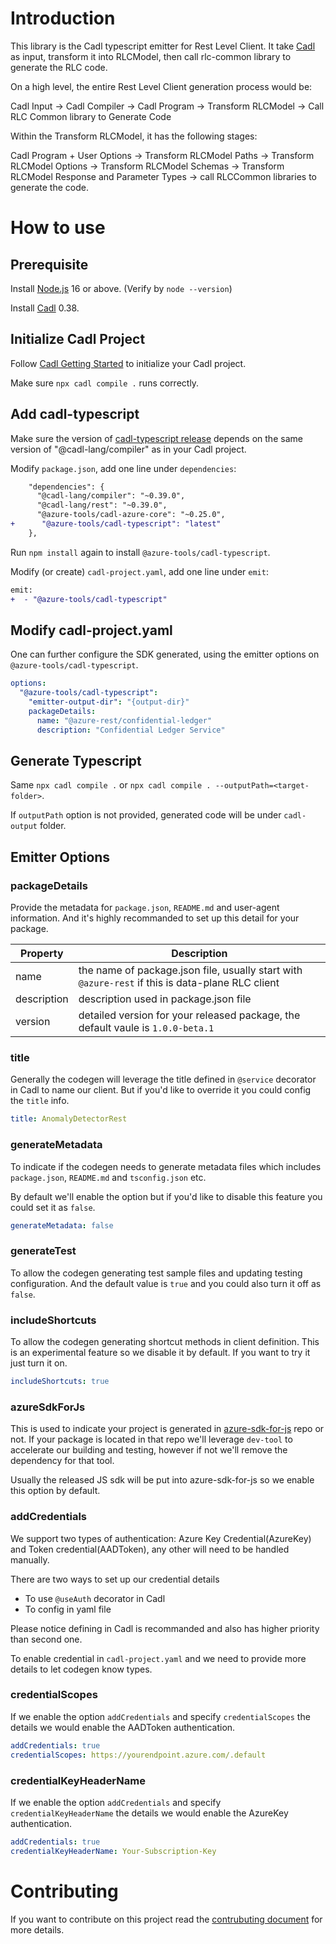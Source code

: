 # Introduction

This library is the Cadl typescript emitter for Rest Level Client. It take [Cadl](https://github.com/microsoft/cadl) as input, transform it into RLCModel, then call rlc-common library to generate the RLC code.

On a high level, the entire Rest Level Client generation process would be:

Cadl Input -> Cadl Compiler -> Cadl Program -> Transform RLCModel -> Call RLC Common library to Generate Code

Within the Transform RLCModel, it has the following stages:

Cadl Program + User Options -> Transform RLCModel Paths -> Transform RLCModel Options -> Transform RLCModel Schemas -> Transform RLCModel Response and Parameter Types -> call RLCCommon libraries to generate the code.

# How to use

## Prerequisite

Install [Node.js](https://nodejs.org/en/download/) 16 or above. (Verify by `node --version`)

Install [Cadl](https://github.com/microsoft/cadl/) 0.38.

## Initialize Cadl Project

Follow [Cadl Getting Started](https://github.com/microsoft/cadl/#using-node--npm) to initialize your Cadl project.

Make sure `npx cadl compile .` runs correctly.

## Add cadl-typescript

Make sure the version of [cadl-typescript release](https://www.npmjs.com/package/@azure-tools/cadl-typescript) depends on the same version of "@cadl-lang/compiler" as in your Cadl project.

Modify `package.json`, add one line under `dependencies`:

```diff
    "dependencies": {
      "@cadl-lang/compiler": "~0.39.0",
      "@cadl-lang/rest": "~0.39.0",
      "@azure-tools/cadl-azure-core": "~0.25.0",
+      "@azure-tools/cadl-typescript": "latest"
    },
```

Run `npm install` again to install `@azure-tools/cadl-typescript`.

Modify (or create) `cadl-project.yaml`, add one line under `emit`:

```diff
emit:
+  - "@azure-tools/cadl-typescript"
```

## Modify cadl-project.yaml

One can further configure the SDK generated, using the emitter options on `@azure-tools/cadl-typescript`.

```yaml
options:
  "@azure-tools/cadl-typescript":
    "emitter-output-dir": "{output-dir}"
    packageDetails:
      name: "@azure-rest/confidential-ledger"
      description: "Confidential Ledger Service"
```

## Generate Typescript

Same `npx cadl compile .` or `npx cadl compile . --outputPath=<target-folder>`.

If `outputPath` option is not provided, generated code will be under `cadl-output` folder.

## Emitter Options

### packageDetails

Provide the metadata for `package.json`, `README.md` and user-agent information. And it's highly recommanded to set up this detail for your package.

| Property    | Description                                                                                      |
| ----------- | ------------------------------------------------------------------------------------------------ |
| name        | the name of package.json file, usually start with `@azure-rest` if this is data-plane RLC client |
| description | description used in package.json file                                                            |
| version     | detailed version for your released package, the default vaule is `1.0.0-beta.1`                  |

### title

Generally the codegen will leverage the title defined in `@service` decorator in Cadl to name our client. But if you'd like to override it you could config the `title` info.

```yaml
title: AnomalyDetectorRest
```

### generateMetadata

To indicate if the codegen needs to generate metadata files which includes `package.json`, `README.md` and `tsconfig.json` etc.

By default we'll enable the option but if you'd like to disable this feature you could set it as `false`.

```yaml
generateMetadata: false
```

### generateTest

To allow the codegen generating test sample files and updating testing configuration. And the default value is `true` and you could also turn it off as `false`.

### includeShortcuts

To allow the codegen generating shortcut methods in client definition. This is an experimental feature so we disable it by default. If you want to try it just turn it on.

```yaml
includeShortcuts: true
```

### azureSdkForJs

This is used to indicate your project is generated in [azure-sdk-for-js](https://github.com/Azure/azure-sdk-for-js) repo or not. If your package is located in that repo we'll leverage `dev-tool` to accelerate our building and testing, however if not we'll remove the dependency for that tool.

Usually the released JS sdk will be put into azure-sdk-for-js so we enable this option by default.

### addCredentials

We support two types of authentication: Azure Key Credential(AzureKey) and Token credential(AADToken), any other will need to be handled manually.

There are two ways to set up our credential details

- To use `@useAuth` decorator in Cadl
- To config in yaml file

Please notice defining in Cadl is recommanded and also has higher priority than second one.

To enable credential in `cadl-project.yaml` and we need to provide more details to let codegen know types.

### credentialScopes

If we enable the option `addCredentials` and specify `credentialScopes` the details we would enable the AADToken authentication.

```yaml
addCredentials: true
credentialScopes: https://yourendpoint.azure.com/.default
```

### credentialKeyHeaderName

If we enable the option `addCredentials` and specify `credentialKeyHeaderName` the details we would enable the AzureKey authentication.

```yaml
addCredentials: true
credentialKeyHeaderName: Your-Subscription-Key
```

# Contributing

If you want to contribute on this project read the [contrubuting document](./CONTRIBUTING.md) for more details.
